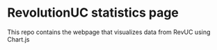# RevolutionUC statistics page

This repo contains the webpage that visualizes data from RevUC using Chart.js